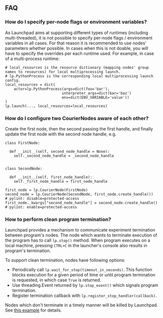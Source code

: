 ## FAQ

### How do I specify per-node flags or environment variables?

As Launchpad aims at supporting different types of runtimes (including
multi-threaded), it is not possible to specify per-node flags / environment
variables in all cases. For that reason it is recommended to use nodes'
parameters whether possible. In cases when this is not doable, you will have to
specify the overrides per each runtime used. For example, in case of a
multi-process runtime:

```
# local_resources is the resource dictionary (mapping nodes' group names to resources) for local multiprocessing launch.
# lp.PythonProcess is the corresponding local multiprocessing launch config.
local_resources = dict(
    actor=lp.PythonProcess(args=dict(foo='bar'),
                          interpreter_args=dict(bar='baz')
                          env=dict(ENV_VARIABLE='value'))
)
lp.launch(..., local_resources=local_resources)
```

### How do I configure two CourierNodes aware of each other?

Create the first node, then the second passing the first handle, and finally
update the first node with the second node handle, e.g.

```
class FirstNode:

  def __init__(self, second_node_handle = None):
    self._second_node_handle = _second_node_handle


class SecondNode:

  def __init__(self, first_node_handle):
    self._first_node_handle = first_node_handle

first_node = lp.CourierNode(FirstNode)
second_node = lp.CourierNode(SecondNode, first_node.create_handle())
# pylint: disable=protected-access
first_node._kwargs["second_node_handle"] = second_node.create_handle()
# pylint: enable=protected-access
```

### How to perform clean program termination?

Launchpad provides a mechanism to communicate experiment termination between
program's nodes. The node which wants to terminate execution of the program has
to call `lp.stop()` method. When program executes on a local machine, pressing
`CTRL+C` in the launcher's console also results in program's termination.

To support clean termination, nodes have following options:

-   Periodically call `lp.wait_for_stop(timeout_in_seconds)`. This function
    blocks execution for a given period of time or until program termination
    is requested, in which case `True` is returned.
-   Use threading.Event returned by `lp.stop_event()` which signals program
    termination.
-   Register termination callback with `lp.register_stop_handler(callback)`.

Nodes which don't terminate in a timely manner will be killed by Launchpad.
See [this example](https://github.com/deepmind/launchpad/raw/master/launchpad/examples/program_wait/launch.py)
for details.
